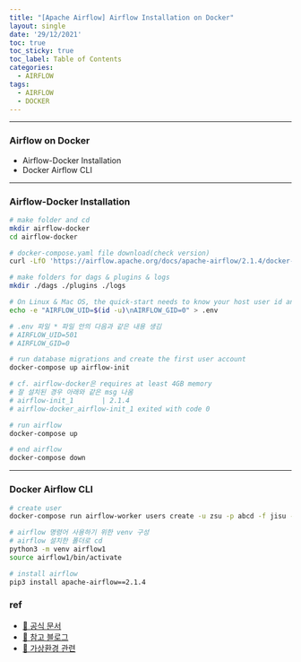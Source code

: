 ```yaml
---
title: "[Apache Airflow] Airflow Installation on Docker"
layout: single
date: '29/12/2021'
toc: true
toc_sticky: true
toc_label: Table of Contents
categories:
  - AIRFLOW
tags:
  - AIRFLOW
  - DOCKER
---
```


---
### Airflow on Docker
* Airflow-Docker Installation
* Docker Airflow CLI

---

### Airflow-Docker Installation
```bash
# make folder and cd
mkdir airflow-docker
cd airflow-docker

# docker-compose.yaml file download(check version)
curl -LfO 'https://airflow.apache.org/docs/apache-airflow/2.1.4/docker-compose.yaml'

# make folders for dags & plugins & logs
mkdir ./dags ./plugins ./logs

# On Linux & Mac OS, the quick-start needs to know your host user id and needs to have group id set to 0
echo -e "AIRFLOW_UID=$(id -u)\nAIRFLOW_GID=0" > .env

# .env 파일 * 파일 안의 다음과 같은 내용 생김
# AIRFLOW_UID=501
# AIRFLOW_GID=0

# run database migrations and create the first user account
docker-compose up airflow-init

# cf. airflow-docker은 requires at least 4GB memory
# 잘 설치된 경우 아래와 같은 msg 나옴 
# airflow-init_1       | 2.1.4
# airflow-docker_airflow-init_1 exited with code 0

# run airflow
docker-compose up

# end airflow
docker-compose down
```
---

### Docker Airflow CLI

```bash
# create user
docker-compose run airflow-worker users create -u zsu -p abcd -f jisu -l park -r Admin -e carl020958@korea.ac.kr

# airflow 명령어 사용하기 위한 venv 구성
# airflow 설치한 폴더로 cd
python3 -m venv airflow1
source airflow1/bin/activate

# install airflow
pip3 install apache-airflow==2.1.4
```


### ref 
* [🔗 공식 문서](https://airflow.apache.org/docs/apache-airflow/2.1.4/start/docker.html)
* [🔗 참고 블로그](https://jybaek.tistory.com/922)
* [🔗 가상환경 관련](https://devbull.xyz/python-create-environment/)